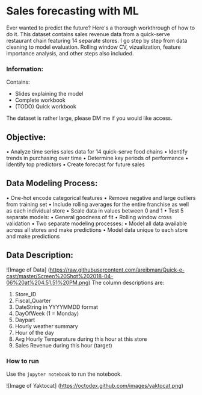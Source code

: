 # Sales forecasting with ML
Ever wanted to predict the future? Here's a thorough workthrough of how to do it. This dataset contains sales revenue data from a quick-serve restaurant chain featuring 14 separate stores. I go step by step from data cleaning to model evaluation. Rolling window CV, vizualization, feature importance analysis, and other steps also included.

### Information: 
Contains: 
* Slides explaining the model
* Complete workbook
* (TODO) Quick workbook

The dataset is rather large, please DM me if you would like access.

## Objective:
• Analyze time series sales data for 14 quick-serve food chains
• Identify trends in purchasing over time
• Determine key periods of performance
• Identify top predictors
• Create forecast for future sales

## Data Modeling Process:

• One-hot encode categorical features
• Remove negative and large outliers from training set
• Include rolling averages for the entire franchise as well as each
individual store
• Scale data in values between 0 and 1
• Test 5 separate models:
• General goodness of fit
• Rolling window cross validation
• Two separate modeling processes:
• Model all data available across all stores and make predictions
• Model data unique to each store and make predictions

## Data Description:
![Image of Data]
(https://raw.githubusercontent.com/areibman/Quick-e-cast/master/Screen%20Shot%202018-04-06%20at%204.51.51%20PM.png)
The column descriptions are:
1. Store_ID
2. Fiscal_Quarter
3. DateString in YYYYMMDD format
4. DayOfWeek (1 = Monday)
5. Daypart
6. Hourly weather summary
7. Hour of the day
8. Avg Hourly Temperature during this hour at this store
9. Sales Revenue during this hour (target)

### How to run
Use the `jupyter notebook` to run the notebook.


![Image of Yaktocat]
(https://octodex.github.com/images/yaktocat.png)
